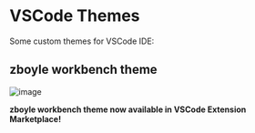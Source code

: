 # VSCode Themes

Some custom themes for VSCode IDE:

## zboyle workbench theme

![image](https://user-images.githubusercontent.com/33520963/61575031-d5c74980-aa94-11e9-83e5-ce978800b2fe.png)

**zboyle workbench theme now available in VSCode Extension Marketplace!**